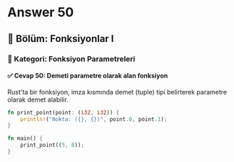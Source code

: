 # Answer 50

## 📘 Bölüm: Fonksiyonlar I  
### 🔹 Kategori: Fonksiyon Parametreleri  
#### ✅ Cevap 50: Demeti parametre olarak alan fonksiyon

Rust'ta bir fonksiyon, imza kısmında demet (tuple) tipi belirterek parametre olarak demet alabilir.

```rust
fn print_point(point: (i32, i32)) {
    println!("Nokta: ({}, {})", point.0, point.1);
}

fn main() {
    print_point((5, 8));
}
```
